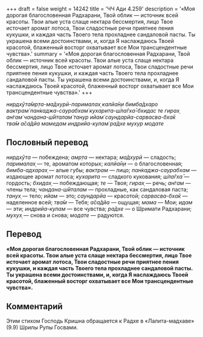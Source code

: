 +++
draft = false
weight = 14242
title = 'ЧЧ Ади 4.259'
description = '«Моя дорогая благословенная Радхарани, Твой облик — источник всей красоты. Твои алые уста слаще нектара бессмертия, лицо Твое источает аромат лотоса, Твои сладостные речи приятнее пения кукушки, и каждая часть Твоего тела прохладнее сандаловой пасты. Ты украшена всеми достоинствами, и, когда Я наслаждаюсь Твоей красотой, блаженный восторг охватывает все Мои трансцендентные чувства».'
summary = '«Моя дорогая благословенная Радхарани, Твой облик — источник всей красоты. Твои алые уста слаще нектара бессмертия, лицо Твое источает аромат лотоса, Твои сладостные речи приятнее пения кукушки, и каждая часть Твоего тела прохладнее сандаловой пасты. Ты украшена всеми достоинствами, и, когда Я наслаждаюсь Твоей красотой, блаженный восторг охватывает все Мои трансцендентные чувства».'
+++

_нирдхӯта̄мр̣та-ма̄дхурӣ-парималах̣ калйа̄н̣и бимба̄дхаро  
вактрам̇ пан̇каджа-саурабхам̇ кухарита-ш́ла̄гха̄-бхидас те гирах̣  
ан̇гам̇ чандана-ш́ӣталам̇ танур ийам̇ саундарйа-сарвасва-бха̄к  
тва̄м а̄са̄дйа мамедам индрийа-кулам̇ ра̄дхе мухур модате_

## Пословный перевод

_нирдхӯта_ — побеждена; _амр̣та_ — нектара; _ма̄дхурӣ_ — сладость; _парималах̣_ — те, ароматом которых; _калйа̄н̣и_ — о благословенная; _бимба_\-_адхарах̣_ — алые губы; _вактрам_ — лицо; _пан̇каджа_\-_саурабхам_ — издающее аромат лотоса; _кухарита_ — сладкого кукования; _ш́ла̄гха̄_ — гордость; _бхидах̣_ — побеждающая; _те_ — Твоя; _гирах̣_ — речь; _ан̇гам_ — члены тела; _чандана_\-_ш́ӣталам_ — прохладные, как сандаловая паста; _танух̣_ — тело; _ийам_ — это; _саундарйа_ — красотой; _сарвасва_\-_бха̄к_ — наделенное всей; _тва̄м_ — Тебя; _а̄са̄дйа_ — ощущая; _мама_ — Мои; _идам_ — эти; _индрийа_\-_кулам_ — все чувства; _ра̄дхе_ — о Шримати Радхарани; _мухух̣_ — снова и снова; _модате_ — радуются.

## Перевод

**«Моя дорогая благословенная Радхарани, Твой облик — источник всей красоты. Твои алые уста слаще нектара бессмертия, лицо Твое источает аромат лотоса, Твои сладостные речи приятнее пения кукушки, и каждая часть Твоего тела прохладнее сандаловой пасты. Ты украшена всеми достоинствами, и, когда Я наслаждаюсь Твоей красотой, блаженный восторг охватывает все Мои трансцендентные чувства».**

## Комментарий

Этим стихом Господь Кришна обращается к Радхе в «Лалита-мадхаве» (9.9) Шрилы Рупы Госвами.
